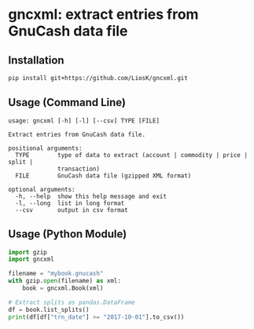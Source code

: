# gncxml: extract entries from GnuCash data file

## Installation

```bash
pip install git+https://github.com/LiosK/gncxml.git
```

## Usage (Command Line)

```
usage: gncxml [-h] [-l] [--csv] TYPE [FILE]

Extract entries from GnuCash data file.

positional arguments:
  TYPE        type of data to extract (account | commodity | price | split |
              transaction)
  FILE        GnuCash data file (gzipped XML format)

optional arguments:
  -h, --help  show this help message and exit
  -l, --long  list in long format
  --csv       output in csv format
```

## Usage (Python Module)

```python
import gzip
import gncxml

filename = "mybook.gnucash"
with gzip.open(filename) as xml:
    book = gncxml.Book(xml)

# Extract splits as pandas.DataFrame
df = book.list_splits()
print(df[df["trn_date"] >= "2017-10-01"].to_csv())
```
